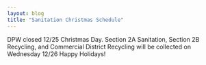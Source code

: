 ```yaml
---
layout: blog
title: "Sanitation Christmas Schedule"
---
```


DPW closed 12/25 Christmas Day. Section 2A Sanitation, Section 2B Recycling,
and Commercial District Recycling will be collected on Wednesday 12/26 Happy Holidays!
